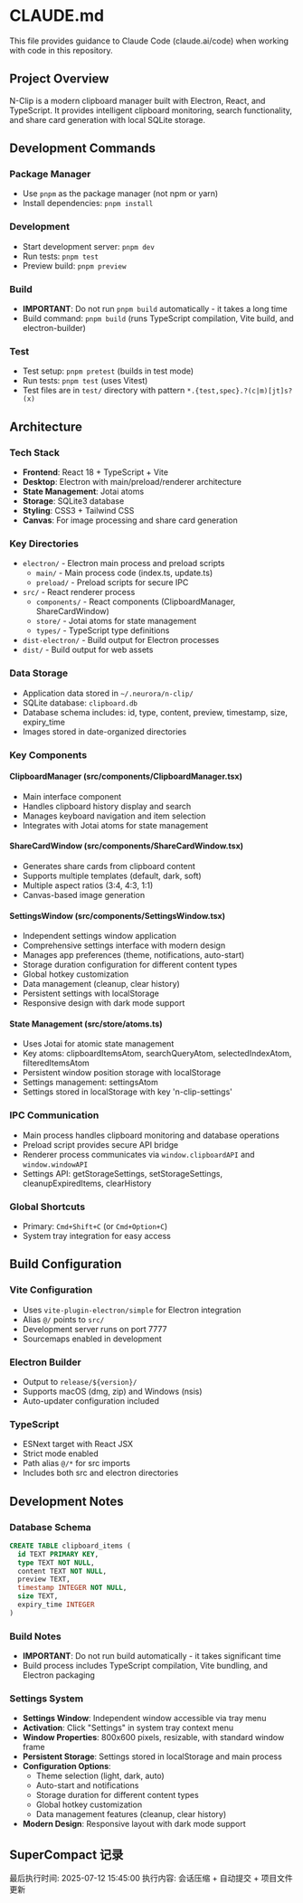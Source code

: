 # CLAUDE.md

This file provides guidance to Claude Code (claude.ai/code) when working with code in this repository.

## Project Overview

N-Clip is a modern clipboard manager built with Electron, React, and TypeScript. It provides intelligent clipboard monitoring, search functionality, and share card generation with local SQLite storage.

## Development Commands

### Package Manager
- Use `pnpm` as the package manager (not npm or yarn)
- Install dependencies: `pnpm install`

### Development
- Start development server: `pnpm dev`
- Run tests: `pnpm test`
- Preview build: `pnpm preview`

### Build
- **IMPORTANT**: Do not run `pnpm build` automatically - it takes a long time
- Build command: `pnpm build` (runs TypeScript compilation, Vite build, and electron-builder)

### Test
- Test setup: `pnpm pretest` (builds in test mode)
- Run tests: `pnpm test` (uses Vitest)
- Test files are in `test/` directory with pattern `*.{test,spec}.?(c|m)[jt]s?(x)`

## Architecture

### Tech Stack
- **Frontend**: React 18 + TypeScript + Vite
- **Desktop**: Electron with main/preload/renderer architecture
- **State Management**: Jotai atoms
- **Storage**: SQLite3 database
- **Styling**: CSS3 + Tailwind CSS
- **Canvas**: For image processing and share card generation

### Key Directories
- `electron/` - Electron main process and preload scripts
  - `main/` - Main process code (index.ts, update.ts)
  - `preload/` - Preload scripts for secure IPC
- `src/` - React renderer process
  - `components/` - React components (ClipboardManager, ShareCardWindow)
  - `store/` - Jotai atoms for state management
  - `types/` - TypeScript type definitions
- `dist-electron/` - Build output for Electron processes
- `dist/` - Build output for web assets

### Data Storage
- Application data stored in `~/.neurora/n-clip/`
- SQLite database: `clipboard.db`
- Database schema includes: id, type, content, preview, timestamp, size, expiry_time
- Images stored in date-organized directories

### Key Components

#### ClipboardManager (src/components/ClipboardManager.tsx)
- Main interface component
- Handles clipboard history display and search
- Manages keyboard navigation and item selection
- Integrates with Jotai atoms for state management

#### ShareCardWindow (src/components/ShareCardWindow.tsx)
- Generates share cards from clipboard content
- Supports multiple templates (default, dark, soft)
- Multiple aspect ratios (3:4, 4:3, 1:1)
- Canvas-based image generation

#### SettingsWindow (src/components/SettingsWindow.tsx)
- Independent settings window application
- Comprehensive settings interface with modern design
- Manages app preferences (theme, notifications, auto-start)
- Storage duration configuration for different content types
- Global hotkey customization
- Data management (cleanup, clear history)
- Persistent settings with localStorage
- Responsive design with dark mode support

#### State Management (src/store/atoms.ts)
- Uses Jotai for atomic state management
- Key atoms: clipboardItemsAtom, searchQueryAtom, selectedIndexAtom, filteredItemsAtom
- Persistent window position storage with localStorage
- Settings management: settingsAtom
- Settings stored in localStorage with key 'n-clip-settings'

### IPC Communication
- Main process handles clipboard monitoring and database operations
- Preload script provides secure API bridge
- Renderer process communicates via `window.clipboardAPI` and `window.windowAPI`
- Settings API: getStorageSettings, setStorageSettings, cleanupExpiredItems, clearHistory

### Global Shortcuts
- Primary: `Cmd+Shift+C` (or `Cmd+Option+C`)
- System tray integration for easy access

## Build Configuration

### Vite Configuration
- Uses `vite-plugin-electron/simple` for Electron integration
- Alias `@/` points to `src/`
- Development server runs on port 7777
- Sourcemaps enabled in development

### Electron Builder
- Output to `release/${version}/`
- Supports macOS (dmg, zip) and Windows (nsis)
- Auto-updater configuration included

### TypeScript
- ESNext target with React JSX
- Strict mode enabled
- Path alias `@/*` for src imports
- Includes both src and electron directories

## Development Notes

### Database Schema
```sql
CREATE TABLE clipboard_items (
  id TEXT PRIMARY KEY,
  type TEXT NOT NULL,
  content TEXT NOT NULL,
  preview TEXT,
  timestamp INTEGER NOT NULL,
  size TEXT,
  expiry_time INTEGER
)
```

### Build Notes
- **IMPORTANT**: Do not run build automatically - it takes significant time
- Build process includes TypeScript compilation, Vite bundling, and Electron packaging

### Settings System
- **Settings Window**: Independent window accessible via tray menu
- **Activation**: Click "Settings" in system tray context menu
- **Window Properties**: 800x600 pixels, resizable, with standard window frame
- **Persistent Storage**: Settings stored in localStorage and main process
- **Configuration Options**:
  - Theme selection (light, dark, auto)
  - Auto-start and notifications
  - Storage duration for different content types
  - Global hotkey customization
  - Data management features (cleanup, clear history)
- **Modern Design**: Responsive layout with dark mode support

## SuperCompact 记录

最后执行时间: 2025-07-12 15:45:00
执行内容: 会话压缩 + 自动提交 + 项目文件更新